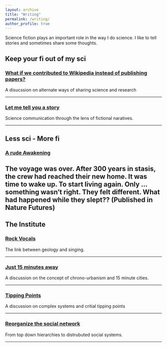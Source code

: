 ```yaml
---
layout: archive
title: "Writing"
permalink: /writing/
author_profile: true
---
```


<!-- 
{% include base_path %}

{% for post in site.writing reversed %}
  {% include archive-single.html %}
{% endfor %}
-->



Science fiction plays an important role in the way I do science. I like to tell stories and sometimes share some thoughts. 

## Keep your fi out of my sci


### [What if we contributed to Wikipedia instead of publishing papers?](https://pcnmartin.substack.com/p/what-if-we-contributed-to-wikipedia)
A disucssion on alternate ways of sharing science and research

---

### [Let me tell you a story](https://pcnmartin.substack.com/p/let-me-tell-you-a-story)
Science communication through the lens of fictional naratives.

---

## Less sci - More fi

### [A rude Awakening](https://www.nature.com/articles/d41586-025-02488-9)

The voyage was over. After 300 years in stasis, the crew had reached their new home. It was time to wake up. To start living again. Only … something wasn’t right. They felt different. What had happened while they slept?? (Published in Nature Futures)
---

## The Institute


### [Rock Vocals](https://pcnmartin.substack.com/p/rock-vocals)
The link between geology and singing. 

---



### [Just 15 minutes away](https://pcnmartin.substack.com/p/just-15-minutes-away)
A discussion on the concept of chrono-urbanism and 15 minute cities.

---



### [Tipping Points](https://pcnmartin.substack.com/p/tipping-points)
A discussion on complex systems and critial tipping points

---



### [Reorganize the social network](https://pcnmartin.substack.com/p/reorganize-the-social-network)
From top down hierarchies to distrubuted social systems.

---